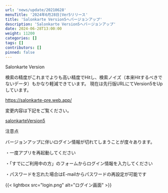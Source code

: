 ```yaml
---
url: 'news/update/20210628'
menuTitle: '2024年6月28日|Ver5リリース'
title: 'Salonkarte Version5へバージョンアップ'
description: 'Salonkarte Version5へバージョンアップ'
date: 2024-06-28T13:00:00
weight: 11200
categories: []
tags: []
contributors: []
pinned: false
---
```


Salonkarte Version

検索の精度がこれまでよりも高い精度でHitし、検索ノイズ（本来Hitするべきでないデータ）もかなり軽減できています。
現在は先行版URLにてVersion5をUpしています。

https://salonkarte-pre.web.app/

変更内容は下記をご覧ください。

[salonkarteVersion5](salonkarteVersion5.pdf)

注意点

バージョンアップに伴いログイン情報が切れてしまうことが度々あります。

・一度アプリを再起動してください

・「すでにご利用中の方」のフォームからログイン情報を入力してください

・パスワードを忘れた場合はE-mailからパスワードの再設定が可能です

{{< lightbox src="login.png" alt="ログイン画面" >}}
